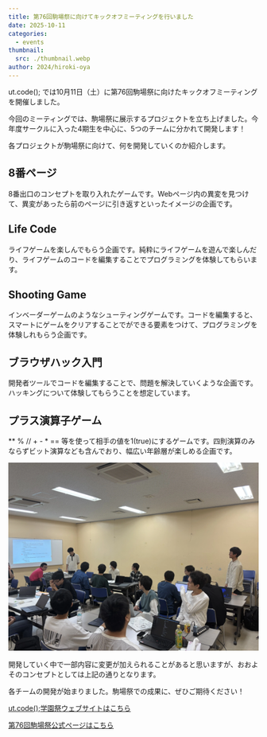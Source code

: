 ```yaml
---
title: 第76回駒場祭に向けてキックオフミーティングを行いました
date: 2025-10-11
categories:
  - events
thumbnail:
  src: ./thumbnail.webp
author: 2024/hiroki-oya
---
```


ut.code(); では10月11日（土）に第76回駒場祭に向けたキックオフミーティングを開催しました。


今回のミーティングでは、駒場祭に展示するプロジェクトを立ち上げました。今年度サークルに入った4期生を中心に、5つのチームに分かれて開発します！

各プロジェクトが駒場祭に向けて、何を開発していくのか紹介します。

## 8番ページ
8番出口のコンセプトを取り入れたゲームです。Webページ内の異変を見つけて、異変があったら前のページに引き返すといったイメージの企画です。

## Life Code
ライフゲームを楽しんでもらう企画です。純粋にライフゲームを遊んで楽しんだり、ライフゲームのコードを編集することでプログラミングを体験してもらいます。

## Shooting Game
インベーダーゲームのようなシューティングゲームです。コードを編集すると、スマートにゲームをクリアすることでができる要素をつけて、プログラミングを体験しれもらう企画です。

## ブラウザハック入門
開発者ツールでコードを編集することで、問題を解決していくような企画です。ハッキングについて体験してもらうことを想定しています。

## プラス演算子ゲーム
** % // + - * == 等を使って相手の値を1(true)にするゲームです。四則演算のみならずビット演算なども含んでおり、幅広い年齢層が楽しめる企画です。

![発表の様子](./project.webp)

開発していく中で一部内容に変更が加えられることがあると思いますが、おおよそのコンセプトとしては上記の通りとなります。

各チームの開発が始まりました。駒場祭での成果に、ぜひご期待ください！

[ut.code();学園祭ウェブサイトはこちら](https://festival.utcode.net/)

[第76回駒場祭公式ページはこちら](https://www.komabasai.net/76/visitor/)

